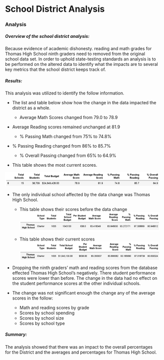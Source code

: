 # School District Analysis



### Analysis

##### Overview of the school district analysis:

Because evidence of academic dishonesty. reading and math grades for Thomas High School ninth graders need to removed from the original school data set.   In order to uphold state-testing standards an analysis is to be performed on the altered data to identify what the impacts are to several key metrics that the school district keeps track of.  

##### Results:

This analysis was utilized to identify the follow information.

- The list and table below show how the change in the data impacted the district as a whole.

  - Average Math Scores changed from 79.0 to 78.9
- Average Reading scores remained unchanged at 81.9
  - % Passing Math changed from 75% to 74.8%
- % Passing Reading changed from 86% to 85.7%
  - % Overall Passing changed from 65% to 64.9%
- This table shows the most current scores.

![District Summary](Resources/Key_Metrics.PNG)



* The only individual school affected by the data change was Thomas High School.
  * This table shows their scores before the data change
![School Summary Before](Resources/perSchoolSummary_before.PNG)

  * This table shows their current scores
![School Summary After](Resources/perSchoolSummary_current.PNG)

- Dropping the ninth graders’ math and reading scores from the database effected Thomas High School’s negatively.  There student performance scores were lower than before.  The change in the data had no effect on the student performance scores at the other individual schools.

- The change was not significant enough the change any of the average scores in the follow:

  - Math and reading scores by grade
  - Scores by school spending
  - Scores by school size
  - Scores by school type

##### Summary:

The analysis showed that there was an impact to the overall percentages for the District and the averages and percentages for Thomas High School.

